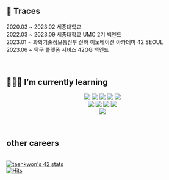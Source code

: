 ## 🌲 Traces
<div>2020.03 ~ 2023.02 세종대학교</div>
<div>2022.03 ~ 2023.09 세종대학교 UMC 2기 백엔드</div>
<div>2023.01 ~         과학기술정보통신부 산하 이노베이션 아카데미 42 SEOUL </div>
<div>2023.06 ~         탁구 플랫폼 서비스 42GG 백엔드</div>
<br><br>

## 🧑🏻‍💻 I’m currently learning
<div align="center">
  <img src="https://img.shields.io/badge/c-A8B9CC?style=for-the-badge&logo=c&logoColor=white">
  <img src="https://img.shields.io/badge/c++-00599C?style=for-the-badge&logo=c%2B%2B&logoColor=white">
  <img src="https://img.shields.io/badge/JAVA-FF6A00?style=for-the-badge&logo=JAVA&logoColor=white">
  <img src="https://img.shields.io/badge/python-3776AB?style=for-the-badge&logo=python&logoColor=white">
  <img src="https://img.shields.io/badge/R-276DC3?style=for-the-badge&logo=R&logoColor=white">
  <br>
  <img src="https://img.shields.io/badge/springboot-6DB33F?style=for-the-badge&logo=springboot&logoColor=white">
  <img src="https://img.shields.io/badge/mysql-4479A1?style=for-the-badge&logo=mysql&logoColor=white">
  <img src="https://img.shields.io/badge/linux-FCC624?style=for-the-badge&logo=linux&logoColor=white">
  <img src="https://img.shields.io/badge/amazon aws-232F3E?style=for-the-badge&logo=amazonaws&logoColor=white">
  <br>
  <img src="https://img.shields.io/badge/seoul-000000?style=for-the-badge&logo=42&logoColor=white">
</div>
<br><br>
  
## other careers

<br> <a href="https://github.com/JaeSeoKim/badge42"><img src="https://badge42.vercel.app/api/v2/clj1dwj1b003008jtq82xumjr/stats?cursusId=21&coalitionId=86" alt="taehkwon's 42 stats" /></a> <br>
[![Hits](https://hits.seeyoufarm.com/api/count/incr/badge.svg?url=https%3A%2F%2Fgithub.com%2F8luerose)](https://hits.seeyoufarm.com)


